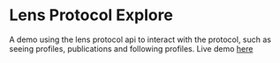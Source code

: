 # Lens Protocol Explore

A demo using the lens protocol api to interact with the protocol, such as seeing profiles, publications and following profiles.
Live demo [here](https://62dda815a363651f7253144d--teal-mochi-72645f.netlify.app/)
